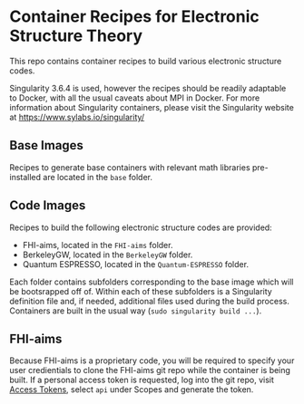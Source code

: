 # Container Recipes for Electronic Structure Theory #

This repo contains container recipes to build various electronic structure
codes.

Singularity 3.6.4 is used, however the recipes should be readily adaptable to
Docker, with all the usual caveats about MPI in Docker.  For more information
about Singularity containers, please visit the Singularity website at
<https://www.sylabs.io/singularity/>

## Base Images #

Recipes to generate base containers with relevant math libraries pre-installed
are located in the `base` folder.

## Code Images ##

Recipes to build the following electronic structure codes are provided:

* FHI-aims, located in the `FHI-aims` folder.
* BerkeleyGW, located in the `BerkeleyGW` folder.
* Quantum ESPRESSO, located in the `Quantum-ESPRESSO` folder.

Each folder contains subfolders corresponding to the base image which will be
bootsrapped off of.  Within each of these subfolders is a Singularity definition
file and, if needed, additional files used during the build process.  Containers 
are built in the usual way (`sudo singularity build ...`). 

## FHI-aims ##

Because FHI-aims is a proprietary code, you will be required to specify your
user credientials to clone the FHI-aims git repo while the container is being
built.  If a personal access token is requested, log into the git repo, visit
[Access Tokens](https://aims-git.rz-berlin.mpg.de/profile/personal_access_tokens),
select `api` under Scopes and generate the token.
